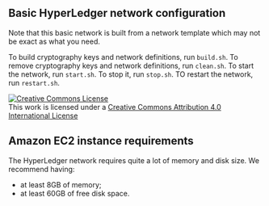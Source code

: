 ## Basic HyperLedger network configuration

Note that this basic network is built from a network template which may not be exact as what you need.

To build cryptography keys and network definitions, run ``build.sh``.
To remove cryptography keys and network definitions, run ``clean.sh``.
To start the network, run ``start.sh``.
To stop it, run ``stop.sh``.
TO restart the network, run ``restart.sh``.

<a rel="license" href="http://creativecommons.org/licenses/by/4.0/"><img alt="Creative Commons License" style="border-width:0" src="https://i.creativecommons.org/l/by/4.0/88x31.png" /></a><br />This work is licensed under a <a rel="license" href="http://creativecommons.org/licenses/by/4.0/">Creative Commons Attribution 4.0 International License</a>

## Amazon EC2 instance requirements
The HyperLedger network requires quite a lot of memory and disk size.
We recommend having:
- at least 8GB of memory;
- at least 60GB of free disk space.

